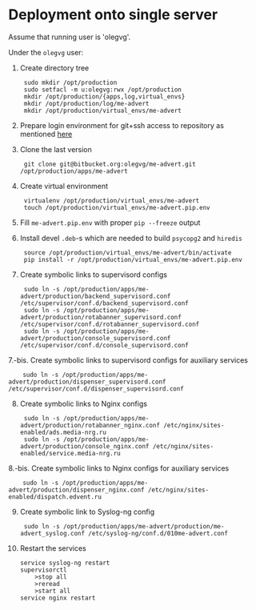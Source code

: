 Deployment onto single server
=============================


Assume that running user is 'olegvg'.

Under the `olegvg` user:

1. Create directory tree

        sudo mkdir /opt/production
        sudo setfacl -m u:olegvg:rwx /opt/production
        mkdir /opt/production/{apps,log,virtual_envs}
        mkdir /opt/production/log/me-advert
        mkdir /opt/production/virtual_envs/me-advert

2. Prepare login environment for git+ssh access to repository as mentioned [here](ssh_to_git.md)

3. Clone the last version

        git clone git@bitbucket.org:olegvg/me-advert.git /opt/production/apps/me-advert

4. Create virtual environment

        virtualenv /opt/production/virtual_envs/me-advert
        touch /opt/production/virtual_envs/me-advert.pip.env

5. Fill `me-advert.pip.env` with proper `pip --freeze` output

6. Install devel `.deb`-s which are needed to build `psycopg2` and `hiredis`

        source /opt/production/virtual_envs/me-advert/bin/activate
        pip install -r /opt/production/virtual_envs/me-advert.pip.env

7. Create symbolic links to supervisord configs

        sudo ln -s /opt/production/apps/me-advert/production/backend_supervisord.conf /etc/supervisor/conf.d/backend_supervisord.conf
        sudo ln -s /opt/production/apps/me-advert/production/rotabanner_supervisord.conf /etc/supervisor/conf.d/rotabanner_supervisord.conf
        sudo ln -s /opt/production/apps/me-advert/production/console_supervisord.conf /etc/supervisor/conf.d/console_supervisord.conf

7.-bis. Create symbolic links to supervisord configs for auxiliary services

        sudo ln -s /opt/production/apps/me-advert/production/dispenser_supervisord.conf /etc/supervisor/conf.d/dispenser_supervisord.conf

8. Create symbolic links to Nginx configs

        sudo ln -s /opt/production/apps/me-advert/production/rotabanner_nginx.conf /etc/nginx/sites-enabled/ads.media-nrg.ru
        sudo ln -s /opt/production/apps/me-advert/production/console_nginx.conf /etc/nginx/sites-enabled/service.media-nrg.ru

8.-bis. Create symbolic links to Nginx configs for auxiliary services

        sudo ln -s /opt/production/apps/me-advert/production/dispenser_nginx.conf /etc/nginx/sites-enabled/dispatch.edvent.ru

9. Create symbolic link to Syslog-ng config

        sudo ln -s /opt/production/apps/me-advert/production/me-advert_syslog.conf /etc/syslog-ng/conf.d/010me-advert.conf

10. Restart the services

        service syslog-ng restart
        supervisorctl
            >stop all
            >reread
            >start all
        service nginx restart
